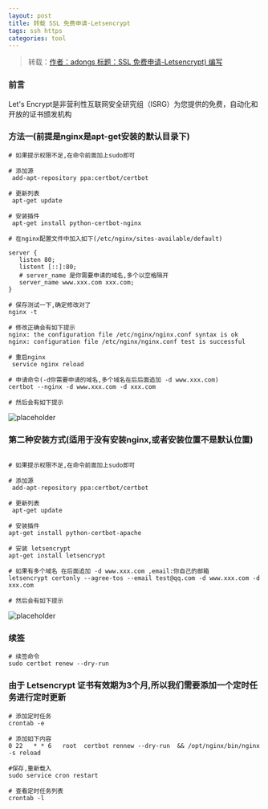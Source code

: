 ```yaml
---
layout: post
title: 转载 SSL 免费申请-Letsencrypt
tags: ssh https
categories: tool
---
```


> 转载：[作者：adongs 标题：SSL 免费申请-Letsencrypt) 编写](https://adongs.com/articles/2019/08/12/1565606243689.html)


### 前言
Let's Encrypt是非营利性互联网安全研究组（ISRG）为您提供的免费，自动化和开放的证书颁发机构

### 方法一(前提是nginx是apt-get安装的默认目录下)

```shell
# 如果提示权限不足,在命令前面加上sudo即可

# 添加源
 add-apt-repository ppa:certbot/certbot

# 更新列表
 apt-get update

# 安装插件
 apt-get install python-certbot-nginx

# 在nginx配置文件中加入如下(/etc/nginx/sites-available/default)

server {
   listen 80;
   listent [::]:80;
   # server_name 是你需要申请的域名,多个以空格隔开
   server_name www.xxx.com xxx.com;
}

# 保存测试一下,确定修改对了
nginx -t

# 修改正确会有如下提示
nginx: the configuration file /etc/nginx/nginx.conf syntax is ok
nginx: configuration file /etc/nginx/nginx.conf test is successful

# 重启nginx
 service nginx reload

# 申请命令(-d你需要申请的域名,多个域名在后后面追加 -d www.xxx.com)
certbot --nginx -d www.xxx.com -d xxx.com

# 然后会有如下提示
```
![placeholder](https://adongs.github.io/assets/img/blog/ssl/1.png "ssl申请")

### 第二种安装方式(适用于没有安装nginx,或者安装位置不是默认位置)

```shell

# 如果提示权限不足,在命令前面加上sudo即可

# 添加源
 add-apt-repository ppa:certbot/certbot

# 更新列表
 apt-get update

# 安装插件
apt-get install python-certbot-apache

# 安装 letsencrypt
apt-get install letsencrypt

# 如果有多个域名 在后面追加 -d www.xxx.com ,email:你自己的邮箱
letsencrypt certonly --agree-tos --email test@qq.com -d www.xxx.com -d xxx.com

# 然后会有如下提示
```
![placeholder](https://adongs.github.io/assets/img/blog/ssl/2.png "ssl申请")

### 续签
```shell
# 续签命令
sudo certbot renew --dry-run
```


### 由于 Letsencrypt 证书有效期为3个月,所以我们需要添加一个定时任务进行定时更新

```shell
# 添加定时任务
crontab -e

# 添加如下内容
0 22   * * 6   root  certbot rennew --dry-run  && /opt/nginx/bin/nginx -s reload

#保存,重新载入
sudo service cron restart  

# 查看定时任务列表
crontab -l
```